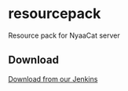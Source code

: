 # resourcepack

Resource pack for NyaaCat server

## Download

[Download from our Jenkins](https://ci.nyaacat.com/job/resourcepacks/job/v3%252full)
